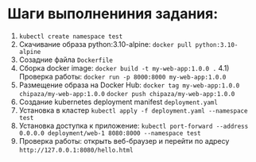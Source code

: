 # Шаги выполнениния задания:
1) `kubectl create namespace test`
2) Скачивание образа python:3.10-alpine: `docker pull python:3.10-alpine`
3) Созадние файла `Dockerfile`
4) Сборка docker image: `docker build -t my-web-app:1.0.0 .`
4.1) Проверка работы: `docker run -p 8000:8000 my-web-app:1.0.0`
5) Размещение образа на Docker Hub: `docker tag my-web-app:1.0.0 chipaza/my-web-app:1.0.0` `docker push chipaza/my-web-app:1.0.0`
6) Создание kubernetes deployment manifest `deployment.yaml`
7) Установка в кластер `kubectl apply -f deployment.yaml --namespace test`
8) Установка доступка к приложение: `kubectl port-forward --address 0.0.0.0 deployment/web-1 8080:8000 --namespace test`
9) Проверка работы: открыть веб-браузер и перейти по адресу `http://127.0.0.1:8080/hello.html`
   
